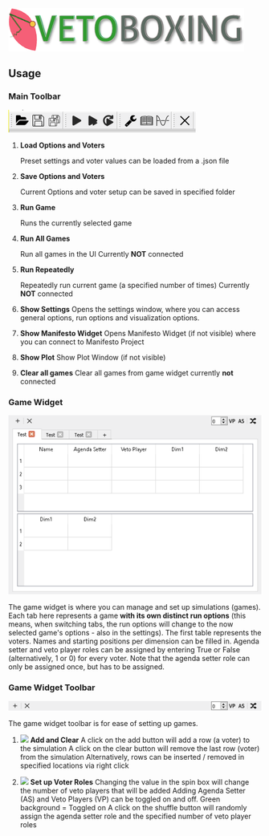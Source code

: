 ![](https://github.com/erocoar/vetoboxing/blob/master/vetoboxing/assets/vetoboxingLogo%20-%20Kopie.png)

## Usage
### Main Toolbar
![](https://github.com/erocoar/vetoboxing/blob/master/vetoboxing/rmd/mainToolbar.png)
1. **Load Options and Voters**

   Preset settings and voter values can be loaded from a .json file

2. **Save Options and Voters**

   Current Options and voter setup can be saved in specified folder

3. **Run Game**

   Runs the currently selected game

4. **Run All Games**

   Run all games in the UI
   Currently **NOT** connected

5. **Run Repeatedly**

   Repeatedly run current game (a specified number of times)
   Currently **NOT** connected

6. **Show Settings**
   Opens the settings window, where you can access general options, run options and visualization options. 

7. **Show Manifesto Widget**
   Opens Manifesto Widget (if not visible) where you can connect to Manifesto Project 

8. **Show Plot**
   Show Plot Window (if not visible)

9. **Clear all games**
   Clear all games from game widget
   currently **not** connected
   
### Game Widget
![](https://github.com/erocoar/vetoboxing/blob/master/vetoboxing/rmd/gameTable.png)

The game widget is where you can manage and set up simulations (games). Each tab here represents a game **with its own distinct run options** (this means, when switching tabs, the run options will change to the now selected game's options - also in the settings). 
   The first table represents the voters. Names and starting positions per dimension can be filled in. Agenda setter and veto player roles can be assigned by entering True or False (alternatively, 1 or 0) for every voter. Note that the agenda setter role can only be assigned once, but has to be assigned.
 
 ### Game Widget Toolbar
 ![](https://github.com/erocoar/vetoboxing/blob/master/vetoboxing/rmd/gameTableToolbar.png)
 
 The game widget toolbar is for ease of setting up games. 
 
1. ![](https://puu.sh/yjbkI/544e2ff0f8.png) **Add and Clear**
   A click on the add button will add a row (a voter) to the simulation
   A click on the clear button will remove the last row (voter) from the simulation
   Alternatively, rows can be inserted / removed in specified locations via right click
    
2. ![](https://puu.sh/yjbpY/71b2ae502b.png) **Set up Voter Roles**
   Changing the value in the spin box will change the number of veto players that will be added
   Adding Agenda Setter (AS) and Veto Players (VP) can be toggled on and off. Green background = Toggled on
   A click on the shuffle button will randomly assign the agenda setter role and the specified number of veto player roles
   
   
 

